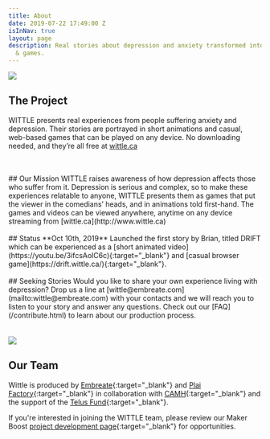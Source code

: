 ```yaml
---
title: About
date: 2019-07-22 17:49:00 Z
isInNav: true
layout: page
description: Real stories about depression and anxiety transformed into animations
  & games.
---
```


<img src="{{site.baseurl}}/uploads/drift/Drift-Promo-800x800.png">


## The Project
WITTLE presents real experiences from people suffering anxiety and depression. Their stories are portrayed in short animations and casual, web-based games that can be played on any device. No downloading needed, and they’re all free at [wittle.ca](http://www.wittle.ca)

<br>
<br>
## Our Mission
WITTLE raises awareness of how depression affects those who suffer from it. Depression is serious and complex, so to make these experiences relatable to anyone, WITTLE presents them as games that put the viewer in the comedians’ heads, and in animations told first-hand. The games and videos can be viewed anywhere, anytime on any device streaming from [wittle.ca](http://www.wittle.ca)
<br>
<br>
## Status
**Oct 10th, 2019** Launched the first story by Brian, titled DRIFT which can be experienced as a [short animated video](https://youtu.be/3ifcsAolC6c){:target="_blank"} and [casual browser game](https://drift.wittle.ca/){:target="_blank"}. 
<br>
<br>
## Seeking Stories
Would you like to share your own experience living with depression? Drop us a line at [wittle@embreate.com](mailto:wittle@embreate.com) with your contacts and we will reach you to listen to your story and answer any questions. Check out our [FAQ](/contribute.html) to learn about our production process. 
<br>
<br>
<br>
<img class="img-fluid" src="{{site.baseurl}}/uploads/Wittle-Team-800w.jpg">

## Our Team
Wittle is produced by [Embreate](https://embreate.com/){:target="_blank"} and [Plai Factory](https://www.plaifactory.com/){:target="_blank"} in collaboration with [CAMH](https://www.camh.ca/){:target="_blank"} and the support of the [Telus Fund](https://telusfund.ca/){:target="_blank"}. 

If you're interested in joining the WITTLE team, please review our Maker Boost [project development page](http://makerboost.embreate.com/projects/wittle.html){:target="_blank"} for opportunities.  
<br>
<br>

<!--
## Supporters
<p>The Wittle project is made possible with the generous support of:</p>
<div class="row justify-content-center text-center">
  <div class="col-9">
    <img class="img-fluid" src="{{site.baseurl}}/uploads/Maker-Boost-Logo-TM-Dark-538w.png"> 
    <p class="text-muted">Supporting Creators from Concept to Completion</p>
    <p>The Maker Boost project development community is providing invalubale fundraising and production support for Wittle. Learn more about their programs <a href="http://makerboost.embreate.com/">on their website</a>.</p>
  </div>
</div>
-->